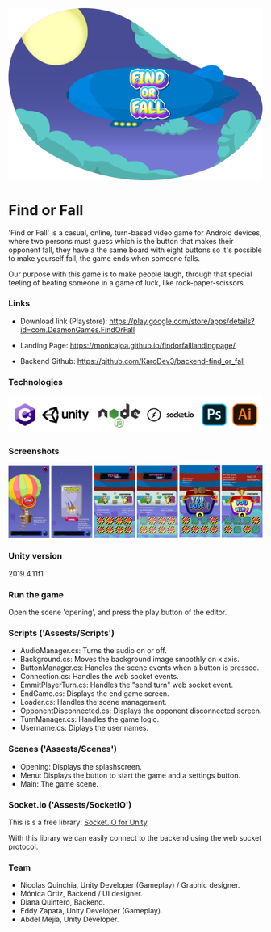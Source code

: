 ![cover](./pictures/cover.png?raw=true "Cover")

# Find or Fall

'Find or Fall' is a casual, online, turn-based video game for Android devices, where two persons must guess which is the button that makes their opponent fall, they have a the same board with eight buttons so it's possible to make yourself fall, the game ends when someone falls.

Our purpose with this game is to make people laugh, through that special feeling of beating someone in a game of luck, like rock-paper-scissors.

### Links

- Download link (Playstore):
https://play.google.com/store/apps/details?id=com.DeamonGames.FindOrFall

- Landing Page:
https://monicajoa.github.io/findorfalllandingpage/

- Backend Github:
https://github.com/KaroDev3/backend-find_or_fall

### Technologies

![technologies](./pictures/technologies.png?raw=true "Technologies")

### Screenshots

![screenshots](./pictures/screenshots.png?raw=true "Screenshots")

### Unity version

2019.4.11f1

### Run the game

Open the scene 'opening', and press the play button of the editor.

### Scripts ('Assests/Scripts')

- AudioManager.cs: Turns the audio on or off.
- Background.cs: Moves the background image smoothly on x axis.
- ButtonManager.cs: Handles the scene events when a button is pressed.
- Connection.cs: Handles the web socket events.
- EmmitPlayerTurn.cs: Handles the "send turn" web socket event.
- EndGame.cs: Displays the end game screen.
- Loader.cs: Handles the scene management.
- OpponentDisconnected.cs: Displays the opponent disconnected screen.
- TurnManager.cs: Handles the game logic.
- Username.cs: Diplays the user names.

### Scenes ('Assests/Scenes')

- Opening: Displays the splashscreen.
- Menu: Displays the button to start the game and a settings button.
- Main: The game scene.

### Socket.io ('Assests/SocketIO')

This is s a free library: [Socket.IO for Unity](https://assetstore.unity.com/packages/tools/network/socket-io-for-unity-21721).

With this library we can easily connect to the backend using the web socket protocol.

### Team

- Nicolas Quinchia, Unity Developer (Gameplay) / Graphic designer.
- Mónica Ortiz, Backend / UI designer.
- Diana Quintero, Backend.
- Eddy Zapata, Unity Developer (Gameplay).
- Abdel Mejía, Unity Developer.

